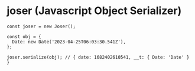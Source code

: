 # joser (Javascript Object Serializer)

```
const joser = new Joser();

const obj = {
  Date: new Date('2023-04-25T06:03:30.541Z'),
};

joser.serialize(obj); // { date: 1682402610541, __t: { Date: 'Date' } }
```
